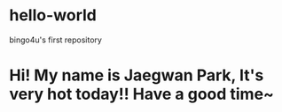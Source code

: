 # hello-world
bingo4u's first repository
# Hi! My name is Jaegwan Park, It's very hot today!! Have a good time~
